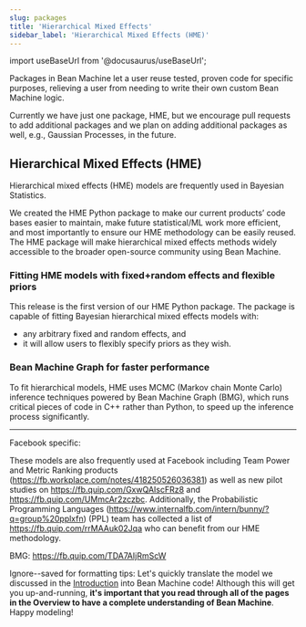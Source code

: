 ```yaml
---
slug: packages
title: 'Hierarchical Mixed Effects'
sidebar_label: 'Hierarchical Mixed Effects (HME)'
---
```

import useBaseUrl from '@docusaurus/useBaseUrl';

<!-- @import "../../header.md" -->

Packages in Bean Machine let a user reuse tested, proven code for specific purposes, relieving a user from needing to write their own custom Bean Machine logic.

Currently we have just one package, HME, but we encourage pull requests to add additional packages and we plan on adding additional packages as well, e.g., Gaussian Processes, in the future.

## Hierarchical Mixed Effects (HME)

Hierarchical mixed effects (HME) models are frequently used in Bayesian Statistics.

We created the HME Python package to make our current products’ code bases easier to maintain, make future statistical/ML work more efficient, and most importantly to ensure our HME methodology can be easily reused. The HME package will make hierarchical mixed effects methods widely accessible to the broader open-source community using Bean Machine.

### Fitting HME models with fixed+random effects and flexible priors
This release is the first version of our HME Python package. The package is capable of fitting Bayesian hierarchical mixed effects models with:
- any arbitrary fixed and random effects, and
- it will allow users to flexibly specify priors as they wish.

### Bean Machine Graph for faster performance
To fit hierarchical models, HME uses MCMC (Markov chain Monte Carlo) inference techniques powered by Bean Machine Graph (BMG), which runs critical pieces of code in C++ rather than Python, to speed up the inference process significantly.





-----------




Facebook specific:

 These models are also frequently used at Facebook including Team Power and Metric Ranking products (https://fb.workplace.com/notes/418250526036381) as well as new pilot studies on https://fb.quip.com/GxwQAIscFRz8 and https://fb.quip.com/UMmcAr2zczbc. Additionally, the Probabilistic Programming Languages (https://www.internalfb.com/intern/bunny/?q=group%20pplxfn) (PPL) team has collected a list of https://fb.quip.com/rrMAAuk02Jqa who can benefit from our HME methodology.

BMG: https://fb.quip.com/TDA7AIjRmScW

Ignore--saved for formatting tips:
Let's quickly translate the model we discussed in the [Introduction](../introduction/introduction.md) into Bean Machine code! Although this will get you up-and-running, **it's important that you read through all of the pages in the Overview to have a complete understanding of Bean Machine**. Happy modeling!
